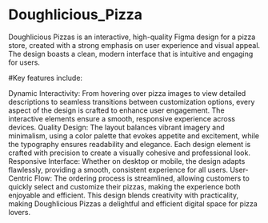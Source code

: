 # Doughlicious_Pizza
Doughlicious Pizzas is an interactive, high-quality Figma design for a pizza store, created with a strong emphasis on user experience and visual appeal. The design boasts a clean, modern interface that is intuitive and engaging for users.

#Key features include:

Dynamic Interactivity: From hovering over pizza images to view detailed descriptions to seamless transitions between customization options, every aspect of the design is crafted to enhance user engagement. The interactive elements ensure a smooth, responsive experience across devices.
Quality Design: The layout balances vibrant imagery and minimalism, using a color palette that evokes appetite and excitement, while the typography ensures readability and elegance. Each design element is crafted with precision to create a visually cohesive and professional look.
Responsive Interface: Whether on desktop or mobile, the design adapts flawlessly, providing a smooth, consistent experience for all users.
User-Centric Flow: The ordering process is streamlined, allowing customers to quickly select and customize their pizzas, making the experience both enjoyable and efficient.
This design blends creativity with practicality, making Doughlicious Pizzas a delightful and efficient digital space for pizza lovers.

